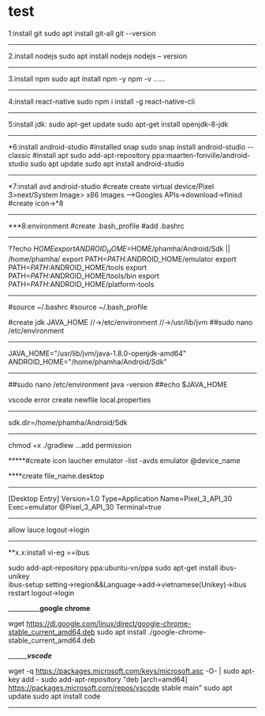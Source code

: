 # test
1:install git
sudo apt install git-all
git --version
______________________________________________
2.install nodejs
sudo apt install nodejs
nodejs – version﻿
______________________________________________
3.install npm 
sudo apt install npm  -y
npm -v
……
______________________________________________
4:install react-native
sudo npm i  install -g react-native-cli


______________________________________________
5:install jdk:
sudo apt-get update 
sudo apt-get install openjdk-8-jdk 
______________________________________________
*6:install android-studio
#installed snap
sudo snap install android-studio --classic
#install apt
sudo add-apt-repository ppa:maarten-fonville/android-studio
sudo apt update
sudo apt install android-studio
______________________________________________
*7:install avd android-studio
#create
create virtual device/Pixel 3>next/System Image> x86 Images -->Googles APIs->download->finisd
#create icon->*8
______________________________________________
***8:environment
#create .bash_profile
#add .bashrc
______________________________________________
??echo $HOME
export ANDROID_HOME=$HOME/phamha/Android/Sdk  || /home/phamha/
export PATH=$PATH:$ANDROID_HOME/emulator
export PATH=$PATH:$ANDROID_HOME/tools
export PATH=$PATH:$ANDROID_HOME/tools/bin
export PATH=$PATH:$ANDROID_HOME/platform-tools
______________________________________________
#source ~/.bashrc
#source ~/.bash_profile





#create jdk JAVA_HOME
//->/etc/environment
//->/usr/lib/jvm
##sudo nano /etc/environment
________________________________
JAVA_HOME="/usr/lib/jvm/java-1.8.0-openjdk-amd64"
ANDROID_HOME="/home/phamha/Android/Sdk"
__________________________
##sudo nano /etc/environment
java -version
##echo $JAVA_HOME

vscode error 
create newfile 
local.properties 
______________
sdk.dir=/home/phamha/Android/Sdk
________________
chmod +x ./gradlew
...add permission



*****#create icon laucher
emulator -list -avds
emulator @device_name

****create file_name.desktop
_______________________
[Desktop Entry]
Version=1.0
Type=Application
Name=Pixel_3_API_30
Exec=emulator @Pixel_3_API_30
Terminal=true
_________________
allow lauce
logout->login
_________________
**x.x:install vi-eg ==ibus

sudo add-apt-repository ppa:ubuntu-vn/ppa
sudo apt-get install ibus-unikey  
ibus-setup
setting->region&&Language->add->vietnamese(Unikey)->ibus restart
logout->login



______________________google chrome____________

wget https://dl.google.com/linux/direct/google-chrome-stable_current_amd64.deb
sudo apt install ./google-chrome-stable_current_amd64.deb

_____________________vscode_______________

wget -q https://packages.microsoft.com/keys/microsoft.asc -O- | sudo apt-key add -
sudo add-apt-repository "deb [arch=amd64] https://packages.microsoft.com/repos/vscode stable main"
sudo apt update
sudo apt install code
___________




